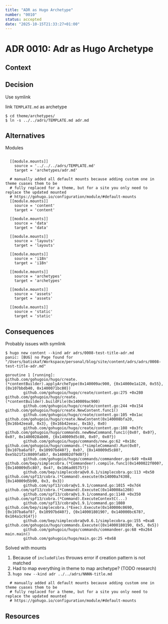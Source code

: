 ```yaml
---
title: "ADR as Hugo Archetype"
number: "0010"
status: accepted
date: "2025-10-15T21:33:27+01:00"
---
```


# ADR 0010: Adr as Hugo Archetype

<!-- These documents have names that are short noun phrases. -->

## Context

<!-- This section describes the forces at play, including technological, political, social, and project local. These forces are probably in tension, and should be called out as such. The language in this section is value-neutral. It is simply describing facts. -->

## Decision

Use symlink
<!-- This section describes our response to these forces. It is stated in full sentences, with active voice. "We **MUST** …" -->

link `TEMPLATE.md` as archetype

```console
$ cd theme/archetypes/
$ ln -s ../../adrs/TEMPLATE.md adr.md
```

## Alternatives

<!-- This section describes **considered** alternatives to the _decision_. Each _alternative_ **MUST** have a **Verdict** specifying the reason it was not choosen. -->

Modules

```

  [[module.mounts]]
    source = '../../../adrs/TEMPLATE.md'
    target = 'archetypes/adr.md'

  # manually added all default mounts because adding custom one in theme cuases them to be
  # fully replaced for a theme, but for a site you only need to replace the updated mounted
  # https://gohugo.io/configuration/module/#default-mounts
  [[module.mounts]]
    source = 'content'
    target = 'content'

  [[module.mounts]]
    source = 'data'
    target = 'data'

  [[module.mounts]]
    source = 'layouts'
    target = 'layouts'

  [[module.mounts]]
    source = 'i18n'
    target = 'i18n'

  [[module.mounts]]
    source = 'archetypes'
    target = 'archetypes'

  [[module.mounts]]
    source = 'assets'
    target = 'assets'

  [[module.mounts]]
    source = 'static'
    target = 'static'
```

## Consequences

<!-- This section describes the resulting context, after applying the _decision_. All consequences should be listed here, not just the "positive" ones. A particular decision may have positive, negative, and neutral consequences, but all of them affect the team and project in the future. -->

Probably issues with symlink

```console
$ hugo new content --kind adr adrs/0008-test-title-adr.md
panic: [BUG] no Page found for "/Users/batiskaf/Workspace/personal/blog/site/content/adrs/adrs/0008-test-title-adr.md"

goroutine 1 [running]:
github.com/gohugoio/hugo/create.(*contentBuilder).applyArcheType(0x140009ac900, {0x14000e1a120, 0x55}, {0x107bbdb40, 0x1400071bc80})
        github.com/gohugoio/hugo/create/content.go:275 +0x280
github.com/gohugoio/hugo/create.(*contentBuilder).buildFile(0x140009ac900)
        github.com/gohugoio/hugo/create/content.go:244 +0x154
github.com/gohugoio/hugo/create.NewContent.func1()
        github.com/gohugoio/hugo/create/content.go:105 +0x1ac
github.com/gohugoio/hugo/create.NewContent(0x140008bfa20, {0x16b42eea8, 0x3}, {0x16b42eeac, 0x1b}, 0x0)
        github.com/gohugoio/hugo/create/content.go:108 +0x3fc
github.com/gohugoio/hugo/commands.newNewCommand.func1({0x0?, 0x0?}, 0x0?, 0x1400028ab00, {0x140009d5c80, 0x0?, 0x0?})
        github.com/gohugoio/hugo/commands/new.go:62 +0x18c
github.com/gohugoio/hugo/commands.(*simpleCommand).Run(0x0?, {0x107ba6af8?, 0x10997bd40?}, 0x0?, {0x140009d5c80?, 0xe5b21f2c0809fa8b?, 0x140002df9d0?})
        github.com/gohugoio/hugo/commands/commandeer.go:649 +0x48
github.com/bep/simplecobra.(*Commandeer).compile.func1(0x1400022f000?, {0x140009d5c80?, 0x4?, 0x106ad0575?})
        github.com/bep/simplecobra@v0.6.1/simplecobra.go:113 +0x50
github.com/spf13/cobra.(*Command).execute(0x14000a74308, {0x140009d5b90, 0x3, 0x3})
        github.com/spf13/cobra@v1.9.1/command.go:1015 +0x7d4
github.com/spf13/cobra.(*Command).ExecuteC(0x140008a1208)
        github.com/spf13/cobra@v1.9.1/command.go:1148 +0x350
github.com/spf13/cobra.(*Command).ExecuteContextC(...)
        github.com/spf13/cobra@v1.9.1/command.go:1080
github.com/bep/simplecobra.(*Exec).Execute(0x140000c0690, {0x107ba6af8?, 0x10997bd40?}, {0x14000180190?, 0x140000bc678?, 0x104a1c914?})
        github.com/bep/simplecobra@v0.6.1/simplecobra.go:155 +0xa8
github.com/gohugoio/hugo/commands.Execute({0x14000180190, 0x5, 0x5})
        github.com/gohugoio/hugo/commands/commandeer.go:68 +0x264
main.main()
        github.com/gohugoio/hugo/main.go:25 +0x68
```

Solved with mounts
1. Because of `includeFiles` throuws error if creation pattern is not matched
1. Had to map everything in theme to map archetype? (TODO research)
1. `hugo new --kind adr ../../adrs/NNNN-title.md`

```
  # manually added all default mounts because adding custom one in theme cuases them to be
  # fully replaced for a theme, but for a site you only need to replace the updated mounted
  # https://gohugo.io/configuration/module/#default-mounts
```

## Resources

<!-- This section lists references, sources, or further reading recommendations that were used to form the _decision_ or provide an additional context. -->
